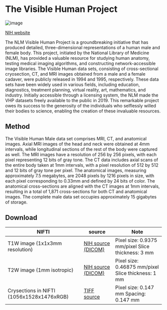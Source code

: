 # The Visible Human Project

![image](https://github.com/frankyeh/Brain-Data/assets/275569/d766d1f5-18d8-4dc0-b9c5-aa68df798eb5)

[NIH website](https://www.nlm.nih.gov/research/visible/visible_human.html)

The NLM Visible Human Project is a groundbreaking initiative that has produced detailed, three-dimensional representations of a human male and female body. This project, initiated by the National Library of Medicine (NLM), has provided a valuable resource for studying human anatomy, testing medical imaging algorithms, and constructing network-accessible image libraries. The Visible Human data sets, consisting of cross-sectional cryosection, CT, and MRI images obtained from a male and a female cadaver, were publicly released in 1994 and 1995, respectively. These data sets have been widely used in various fields, including education, diagnostics, treatment planning, virtual reality, art, mathematics, and industry. Initially accessible through a licensing system, the NLM made the VHP datasets freely available to the public in 2019. This remarkable project owes its success to the generosity of the individuals who selflessly willed their bodies to science, enabling the creation of these invaluable resources.

## Method

The Visible Human Male data set comprises MRI, CT, and anatomical images. Axial MRI images of the head and neck were obtained at 4mm intervals, while longitudinal sections of the rest of the body were captured as well. The MRI images have a resolution of 256 by 256 pixels, with each pixel representing 12 bits of gray tone. The CT data includes axial scans of the entire body taken at 1mm intervals, with a pixel resolution of 512 by 512 and 12 bits of gray tone per pixel. The anatomical images, measuring approximately 7.5 megabytes, are 2048 pixels by 1216 pixels in size, with each pixel corresponding to 0.33mm and defined by 24 bits of color. The anatomical cross-sections are aligned with the CT images at 1mm intervals, resulting in a total of 1,871 cross-sections for both CT and anatomical images. The complete male data set occupies approximately 15 gigabytes of storage.

## Download

| NIFTI | source | Note|
|------|-----|-----|
|T1W image (1x1x3mm resolution)| [NIH source (DICOM)](https://data.lhncbc.nlm.nih.gov/public/Visible-Human/Male-Images/Visible%20Human%202.0%20-%20Peter%20Ratiu/Seriel%20Head/MR_CT_DICOM/MRI/T1/index.html) | Pixel size:		0.9375 mm/pixel Slice thickness:	3 mm|
|T2W image (1mm isotropic)| [NIH source (DICOM)](https://data.lhncbc.nlm.nih.gov/public/Visible-Human/Male-Images/Visible%20Human%202.0%20-%20Peter%20Ratiu/Seriel%20Head/MR_CT_DICOM/MRI/T2_512/index.html)| Pixel size:		0.46875 mm/pixel 	Slice thickness:	1 mm |
|Crysections in NIFTI (1056x1528x1476xRGB) | [TIFF source](https://data.lhncbc.nlm.nih.gov/public/Visible-Human/Male-Images/Visible%20Human%202.0%20-%20Peter%20Ratiu/Seriel%20Head/cryo/Axial_tiff/index.html)| Pixel size:	0.147 mm 	Spacing:	0.147 mm |

